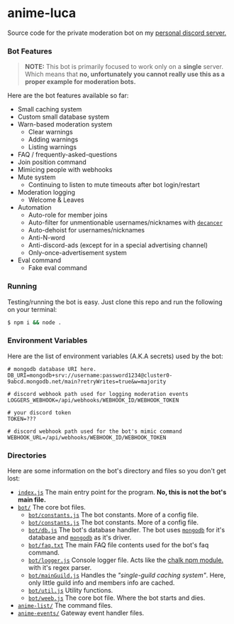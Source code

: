 # anime-luca
Source code for the private moderation bot on my [personal discord server.](https://discord.gg/CQTSjVea8e)

### Bot Features
> **NOTE:**
> This bot is primarily focused to work only on a __single__ server. Which means that **no, unfortunately you cannot really use this as a proper example for moderation bots.**

Here are the bot features available so far:
- Small caching system
- Custom small database system
- Warn-based moderation system
	- Clear warnings
	- Adding warnings
	- Listing warnings
- FAQ \/ frequently-asked-questions
- Join position command
- Mimicing people with webhooks
- Mute system
	- Continuing to listen to mute timeouts after bot login/restart
- Moderation logging
	- Welcome & Leaves
- Automation
	- Auto-role for member joins
	- Auto-filter for unmentionable usernames/nicknames with [`decancer`](https://npm.im/decancer)
	- Auto-dehoist for usernames/nicknames
	- Anti-N-word
	- Anti-discord-ads (except for in a special advertising channel)
	- Only-once-advertisement system
- Eval command
	- Fake eval command

### Running
Testing/running the bot is easy. Just clone this repo and run the following on your terminal:
```bash
$ npm i && node .
```

### Environment Variables
Here are the list of environment variables (A.K.A secrets) used by the bot:
```
# mongodb database URI here.
DB_URI=mongodb+srv://username:password1234@cluster0-9abcd.mongodb.net/main?retryWrites=true&w=majority

# discord webhook path used for logging moderation events
LOGGERS_WEBHOOK=/api/webhooks/WEBHOOK_ID/WEBHOOK_TOKEN

# your discord token
TOKEN=???

# discord webhook path used for the bot's mimic command
WEBHOOK_URL=/api/webhooks/WEBHOOK_ID/WEBHOOK_TOKEN
```

### Directories
Here are some information on the bot's directory and files so you don't get lost:
- [`index.js`](https://github.com/vierofernando/anime-luca/blob/main/index.js) The main entry point for the program. **No, this is not the bot's main file.**
- [`bot/`](https://github.com/vierofernando/anime-luca/tree/main/bot) The core bot files.
	- [`bot/constants.js`](https://github.com/vierofernando/anime-luca/blob/main/bot/weeb.js) The bot constants. More of a config file.
	- [`bot/constants.js`](https://github.com/vierofernando/anime-luca/blob/main/bot/constants.js) The bot constants. More of a config file.
	- [`bot/db.js`](https://github.com/vierofernando/anime-luca/blob/main/bot/db.js) The bot's database handler. The bot uses [`mongodb`](https://mongodb.com/) for it's database and [`mongodb`](https://npm.im/mongodb) as it's driver.
	- [`bot/faq.txt`](https://github.com/vierofernando/anime-luca/blob/main/bot/faq.txt) The main FAQ file contents used for the bot's faq command.
	- [`bot/logger.js`](https://github.com/vierofernando/anime-luca/blob/main/bot/logger.js) Console logger file. Acts like the [chalk npm module.](https://npm.im/chalk) with it's regex parser.
	- [`bot/mainGuild.js`](https://github.com/vierofernando/anime-luca/blob/main/bot/mainGuild.js) Handles the *"single-guild caching system"*. Here, only little guild info and members info are cached.
	- [`bot/util.js`](https://github.com/vierofernando/anime-luca/blob/main/bot/util.js) Utility functions.
	- [`bot/weeb.js`](https://github.com/vierofernando/anime-luca/blob/main/bot/weeb.js) The core bot file. Where the bot starts and dies.
- [`anime-list/`](https://github.com/vierofernando/anime-luca/tree/main/anime-list) The command files.
- [`anime-events/`](https://github.com/vierofernando/anime-luca/tree/main/anime-list) Gateway event handler files.